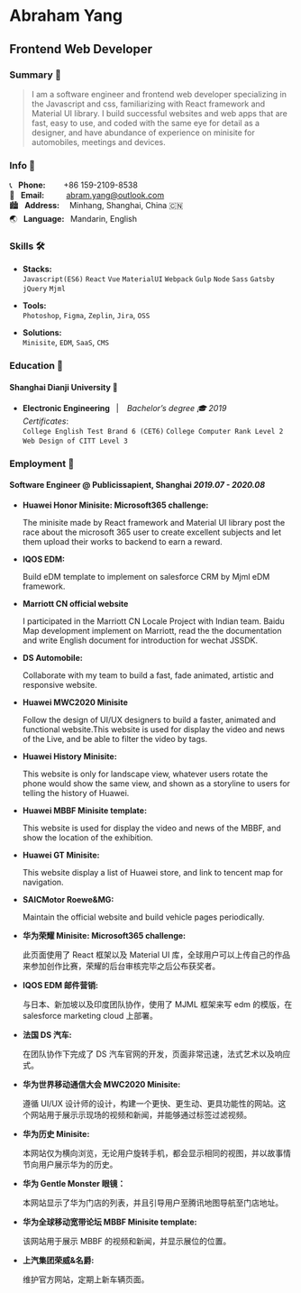 # **Abraham Yang**

## **Frontend Web Developer**

### **Summary** 🤵

> I am a software engineer and frontend web developer specializing in the Javascript and css, familiarizing with React framework and Material UI library. I build successful websites and web apps that are fast, easy to use, and coded with the same eye for detail as a designer, and have abundance of experience on minisite for automobiles, meetings and devices.

### **Info** 🔖

📞 &ensp;**Phone:**&ensp;&ensp;&ensp;&ensp; +86 159-2109-8538  
📧 &ensp;**Email:**&ensp;&ensp;&ensp;&ensp;&ensp; abram.yang@outlook.com  
🏙 &ensp;**Address:**&ensp;&ensp; Minhang, Shanghai, China 🇨🇳  
🌏 &ensp;**Language:**&ensp; Mandarin, English

### **Skills** 🛠

- **Stacks:**  
   `Javascript(ES6)` `React` `Vue` `MaterialUI` `Webpack` `Gulp` `Node` `Sass` `Gatsby` `jQuery` `Mjml`

- **Tools:**  
  `Photoshop`, `Figma`, `Zeplin`, `Jira`, `OSS`

- **Solutions:**  
  `Minisite`, `EDM`, `SaaS`, `CMS`

### **Education** 📖

#### **Shanghai Dianji University** 🏫

- **Electronic Engineering** &ensp;| &ensp; _Bachelor’s degree 🎓 2019_  
   _Certificates_:  
   `College English Test Brand 6 (CET6)` `College Computer Rank Level 2` `Web Design of CITT Level 3 `

### **Employment** 💼

#### **Software Engineer @ Publicissapient, Shanghai** _2019.07 - 2020.08_

- **Huawei Honor Minisite: Microsoft365 challenge:**

  The minisite made by React framework and Material UI library post the race about the microsoft 365 user to create excellent subjects and let them upload their works to backend to earn a reward.

- **IQOS EDM:**

  Build eDM template to implement on salesforce CRM by Mjml eDM framework.

- **Marriott CN official website**

  I participated in the Marriott CN Locale Project with Indian team.
  Baidu Map development implement on Marriott, read the the documentation and write English document for introduction for wechat JSSDK.

- **DS Automobile:**

  Collaborate with my team to build a fast, fade animated, artistic and responsive website.

- **Huawei MWC2020 Minisite**

  Follow the design of UI/UX designers to build a faster, animated and functional website.This website is used for display the video and news of the Live, and be able to filter the video by tags.

- **Huawei History Minisite:**

  This website is only for landscape view, whatever users rotate the phone would show the same view, and shown as a storyline to users for telling the history of Huawei.

- **Huawei MBBF Minisite template:**

  This website is used for display the video and news of the MBBF, and show the location of the exhibition.

- **Huawei GT Minisite:**

  This website display a list of Huawei store, and link to tencent map for navigation.

- **SAICMotor Roewe&MG:**

  Maintain the official website and build vehicle pages periodically.

- **华为荣耀 Minisite: Microsoft365 challenge:**

  此页面使用了 React 框架以及 Material UI 库，全球用户可以上传自己的作品来参加创作比赛，荣耀的后台审核完毕之后公布获奖者。

- **IQOS EDM 邮件营销:**

  与日本、新加坡以及印度团队协作，使用了 MJML 框架来写 edm 的模版，在 salesforce marketing cloud 上部署。

- **法国 DS 汽车:**

  在团队协作下完成了 DS 汽车官网的开发，页面非常迅速，法式艺术以及响应式。

- **华为世界移动通信大会 MWC2020 Minisite:**

  遵循 UI/UX 设计师的设计，构建一个更快、更生动、更具功能性的网站。这个网站用于展示示现场的视频和新闻，并能够通过标签过滤视频。

- **华为历史 Minisite:**

  本网站仅为横向浏览，无论用户旋转手机，都会显示相同的视图，并以故事情节向用户展示华为的历史。

- **华为 Gentle Monster 眼镜：**

  本网站显示了华为门店的列表，并且引导用户至腾讯地图导航至门店地址。

- **华为全球移动宽带论坛 MBBF Minisite template:**

  该网站用于展示 MBBF 的视频和新闻，并显示展位的位置。

- **上汽集团荣威&名爵:**

  维护官方网站，定期上新车辆页面。
